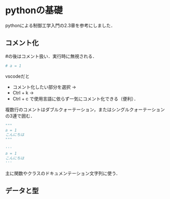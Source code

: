 # pythonの基礎
pythonによる制御工学入門の2.3章を参考にしました．

## コメント化
#の後はコメント扱い．実行時に無視される．
```python
# a = 1
```
vscodeだと  
* コメント化したい部分を選択 ->
* Ctrl + k ->
* Ctrl + c
で使用言語に依らず一気にコメント化できる（便利）．  

複数行のコメントはダブルクォーテーション，またはシングルクォーテーションの3連で囲む．
```python
"""
a = 1
こんにちは
"""
```
```python
'''
a = 1
こんにちは
'''
```
主に関数やクラスのドキュメンテーション文字列に使う．  



## データと型
## 